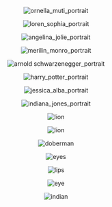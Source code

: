  <p align="center">
<img src="IMG_1689683793430.png" alt="ornella_muti_portrait">
 </p>
 
 <p align="center">
<img src="IMG_1689685617548.png" alt="loren_sophia_portrait">
 </p>

  <p align="center">
<img src="IMG_1689687755322.png" alt="angelina_jolie_portrait">
 </p>

  <p align="center">
<img src="IMG_1689688955428.png" alt="merilin_monro_portrait">
 </p>

  <p align="center">
<img src="IMG_1689686173644.png" alt="arnold schwarzenegger_portrait">
 </p>
 
 <p align="center">
<img src="IMG_1690193638427.png" alt="harry_potter_portrait">
 </p>

  <p align="center">
<img src="IMG_1690535239141.png" alt="jessica_alba_portrait">
 </p>

<p align="center">
<img src="IMG_1690281183178.png" alt="indiana_jones_portrait">
 </p>

<p align="center">
<img src="IMG_20230707_164255463.jpg" alt="lion">
 </p>

<p align="center">
<img src="IMG_20230206_132929800.jpg" alt="lion">
 </p>

<p align="center">
<img src="IMG_20230206_173812086.jpg" alt="doberman">
 </p> 

 <p align="center">
<img src="IMG_20230207_160759869.jpg" alt="eyes">
 </p> 

  <p align="center">
<img src="IMG_20230728_143729429.jpg" alt="lips">
 </p> 

  <p align="center">
<img src="IMG_20230728_152919639.jpg" alt="eye">
 </p> 

  <p align="center">
<img src="IMG_20230512_154108157.jpg" alt="indian">
 </p> 
